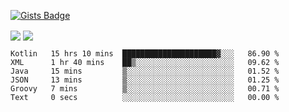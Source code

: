 

[![Gists Badge](https://badges.pufler.dev/gists/esabook)](https://gist.github.com/mine) 
<p>
<img align="center" src="https://github-readme-stats.anuraghazra1.vercel.app/api/top-langs/?username=esabook&layout=compact&theme=merko&count_private=true&langs_count=20"/>
<img align="center" src="https://github-readme-stats.anuraghazra1.vercel.app/api?username=esabook&show_icons=true&include_all_commits=true&theme=merko&count_private=true&custom_title=Github stats"/>
</p>
<!--START_SECTION:waka-->

```text
Kotlin   15 hrs 10 mins  █████████████████████▓░░░   86.90 %
XML      1 hr 40 mins    ██▒░░░░░░░░░░░░░░░░░░░░░░   09.62 %
Java     15 mins         ▒░░░░░░░░░░░░░░░░░░░░░░░░   01.52 %
JSON     13 mins         ▒░░░░░░░░░░░░░░░░░░░░░░░░   01.25 %
Groovy   7 mins          ▒░░░░░░░░░░░░░░░░░░░░░░░░   00.71 %
Text     0 secs          ░░░░░░░░░░░░░░░░░░░░░░░░░   00.00 %
```

<!--END_SECTION:waka-->




<!--
**esabook/esabook** is a ✨ _special_ ✨ repository because its `README.md` (this file) appears on your GitHub profile.

Here are some ideas to get you started:

- 🔭 I’m currently working on ...
- 🌱 I’m currently learning ...
- 👯 I’m looking to collaborate on ...
- 🤔 I’m looking for help with ...
- 💬 Ask me about ...
- 📫 How to reach me: ...
- 😄 Pronouns: ...
- ⚡ Fun fact: ...
-->
